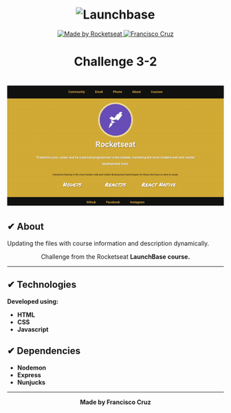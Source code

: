 <h1 align="center">
  <img alt="Launchbase" src="https://storage.googleapis.com/golden-wind/bootcamp-launchbase/logo.png" width="200px" />
</h1>

<p align="center">

  <a href="https://rocketseat.com.br">
    <img alt="Made by Rocketseat" src="https://img.shields.io/badge/made%20by-Rocketseat-%23F8952D">
  </a>
  
  <a href="https://www.linkedin.com/in/francisco-cruz-074208140/" >
    <img alt="Francisco Cruz" src="https://img.shields.io/badge/Francisco-in-%230072b1">
  </a>

</p>

 <h1 align=center> Challenge 3-2 </h1>

<h1>
  <img src="./public/assets/Challenge3-2.gif">
</h1>

## ✔ About
Updating the files with course information and description dynamically.
<p align="center">Challenge from the Rocketseat <b>LaunchBase<b> course.</p>

---

## ✔ Technologies

Developed using:

 - HTML
 - CSS
 - Javascript

## ✔ Dependencies

 - Nodemon
 - Express
 - Nunjucks

---

<p align="center">Made by Francisco Cruz</p>